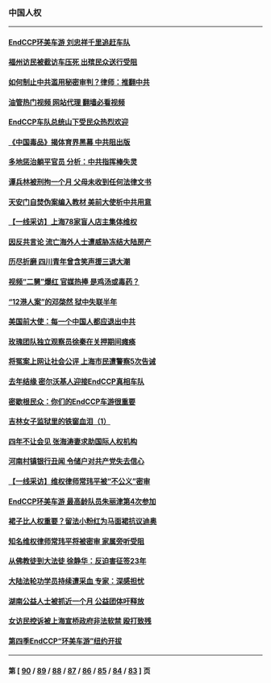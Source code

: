 ### 中国人权
---
#### [EndCCP环美车游 刘忠祥千里追赶车队](../../pages/ncid278/n13792563.md?08010045) 
#### [福州访民被截访车压死 出殡民众送行受阻](../../pages/ncid278/n13792598.md?08010045) 
#### [如何制止中共滥用秘密审判？律师：推翻中共](../../pages/ncid278/n13792447.md?08010045) 
#### [油管热门视频 网站代理 翻墙必看视频](http://209.222.30.114:81/youtube.html?08010045)
#### [EndCCP车队总统山下受民众热烈欢迎](../../pages/ncid278/n13792303.md?08010045) 
#### [《中国毒品》揭体育界黑幕 中共阻出版](../../pages/ncid278/n13792248.md?08010045) 
#### [多地惩治躺平官员 分析：中共指挥棒失灵](../../pages/ncid278/n13792195.md?08010045) 
#### [谭兵林被刑拘一个月 父母未收到任何法律文书](../../pages/ncid278/n13792117.md?08010045) 
#### [天安门自焚伪案编入教材 美前大使析中共用意](../../pages/ncid278/n13791932.md?08010045) 
#### [【一线采访】上海78家盲人店主集体维权](../../pages/ncid278/n13791517.md?08010045) 
#### [因反共言论 流亡海外人士遭威胁冻结大陆房产](../../pages/ncid278/n13791436.md?08010045) 
#### [历尽折磨 四川青年曾含笑声援三退大潮](../../pages/ncid278/n13791269.md?08010045) 
#### [视频“二舅”爆红 官媒热捧 是鸡汤或毒药？](../../pages/ncid278/n13790268.md?08010045) 
#### [“12港人案”的邓棨然 狱中失联半年](../../pages/ncid278/n13790889.md?08010045) 
#### [美国前大使：每一个中国人都应退出中共](../../pages/ncid278/n13790755.md?08010045) 
#### [玫瑰团队独立观察员徐秦在关押期间瘫痪](../../pages/ncid278/n13790548.md?08010045) 
#### [将冤案上网让社会公评 上海市民遭警察5次告诫](../../pages/ncid278/n13790526.md?08010045) 
#### [去年结缘 密尔沃基人迎接EndCCP真相车队](../../pages/ncid278/n13790242.md?08010045) 
#### [密歇根民众：你们的EndCCP车游很重要](../../pages/ncid278/n13789852.md?08010045) 
#### [吉林女子监狱里的铁窗血泪（1）](../../pages/ncid278/n13786967.md?08010045) 
#### [四年不让会见 张海涛妻求助国际人权机构](../../pages/ncid278/n13789744.md?08010045) 
#### [河南村镇银行丑闻 令储户对共产党失去信心](../../pages/ncid278/n13789619.md?08010045) 
#### [【一线采访】维权律师常玮平被“不公义”密审](../../pages/ncid278/n13789348.md?08010045) 
#### [EndCCP环美车游 最高龄队员朱丽津第4次参加](../../pages/ncid278/n13788088.md?08010045) 
#### [裙子比人权重要？留法小粉红为马面裙抗议迪奥](../../pages/ncid278/n13788697.md?08010045) 
#### [知名维权律师常玮平将被密审 家属旁听受阻](../../pages/ncid278/n13788728.md?08010045) 
#### [从佛教徒到大法徒 徐静华：反迫害征签23年](../../pages/ncid278/n13788398.md?08010045) 
#### [大陆法轮功学员持续遭采血 专家：深感担忧](../../pages/ncid278/n13787897.md?08010045) 
#### [湖南公益人士被抓近一个月 公益团体吁释放](../../pages/ncid278/n13788595.md?08010045) 
#### [女访民控诉被上海宣桥政府非法软禁 殴打致残](../../pages/ncid278/n13788170.md?08010045) 
#### [第四季EndCCP“环美车游”纽约开拔](../../pages/ncid278/n13788087.md?08010045) 

---
#### 第 [ [90](./90.md?08010045) / [89](./89.md?08010045) / [88](./88.md?08010045) / [87](./87.md?08010045) / [86](./86.md?08010045) / [85](./85.md?08010045) / [84](./84.md?08010045) / [83](./83.md?08010045) ] 页
